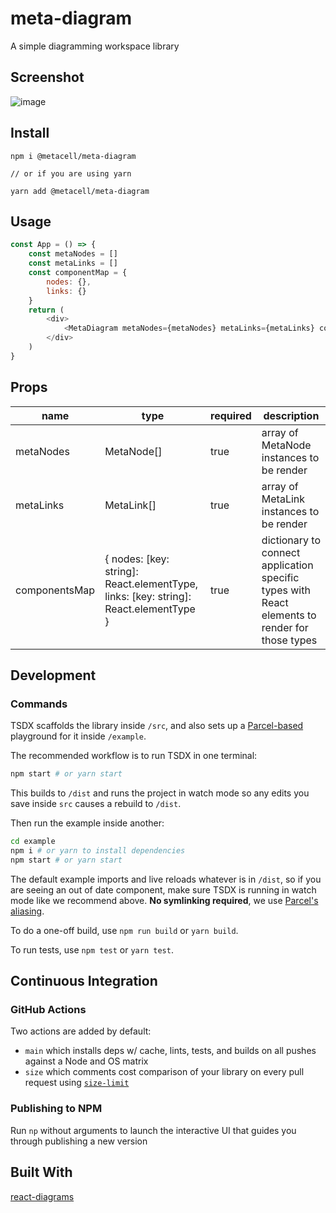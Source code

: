# meta-diagram

A simple diagramming workspace library

## Screenshot

![image](https://user-images.githubusercontent.com/19196034/176734658-6019f1f7-b268-4361-9bdc-2129e1078e16.png)


## Install 

```
npm i @metacell/meta-diagram

// or if you are using yarn

yarn add @metacell/meta-diagram
```

## Usage

```javascript
const App = () => {
    const metaNodes = []
    const metaLinks = []
    const componentMap = {
        nodes: {},
        links: {}
    }
    return (
        <div>
            <MetaDiagram metaNodes={metaNodes} metaLinks={metaLinks} componentMap={componentMap}/>
        </div>
    )
}
```

## Props

| name          | type                                                                                  | required | description                                                                                    |
|---------------|---------------------------------------------------------------------------------------|----------|------------------------------------------------------------------------------------------------|
| metaNodes  | MetaNode[]                                                                         | true     | array of MetaNode instances to be render                                                    |
| metaLinks     | MetaLink[]                                                                            | true     | array of MetaLink instances to be render                                                       |
| componentsMap | { nodes: [key: string]: React.elementType,  links: [key: string]: React.elementType } | true     | dictionary to connect application specific types with React elements to render for those types |


## Development

### Commands

TSDX scaffolds the library inside `/src`, and also sets up a [Parcel-based](https://parceljs.org) playground for it inside `/example`.

The recommended workflow is to run TSDX in one terminal:

```bash
npm start # or yarn start
```

This builds to `/dist` and runs the project in watch mode so any edits you save inside `src` causes a rebuild to `/dist`.

Then run the example inside another:

```bash
cd example
npm i # or yarn to install dependencies
npm start # or yarn start
```

The default example imports and live reloads whatever is in `/dist`, so if you are seeing an out of date component, make sure TSDX is running in watch mode like we recommend above. **No symlinking required**, we use [Parcel's aliasing](https://parceljs.org/module_resolution.html#aliases).

To do a one-off build, use `npm run build` or `yarn build`.

To run tests, use `npm test` or `yarn test`.


## Continuous Integration

### GitHub Actions

Two actions are added by default:

- `main` which installs deps w/ cache, lints, tests, and builds on all pushes against a Node and OS matrix
- `size` which comments cost comparison of your library on every pull request using [`size-limit`](https://github.com/ai/size-limit)


### Publishing to NPM

Run `np` without arguments to launch the interactive UI that guides you through publishing a new version

## Built With

[react-diagrams](https://github.com/projectstorm/react-diagrams)
